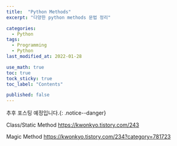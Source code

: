 ```yaml
---
title:  "Python Methods"
excerpt: "다양한 python methods 문법 정리"

categories:
  - Python
tags:
  - Programming
  - Python
last_modified_at: 2022-01-28

use_math: true
toc: true
tock_sticky: true
toc_label: "Contents"

published: false
---
```


추후 포스팅 예정입니다.{: .notice--danger}

Class/Static Method
https://kwonkyo.tistory.com/243

Magic Method
https://kwonkyo.tistory.com/234?category=781723

